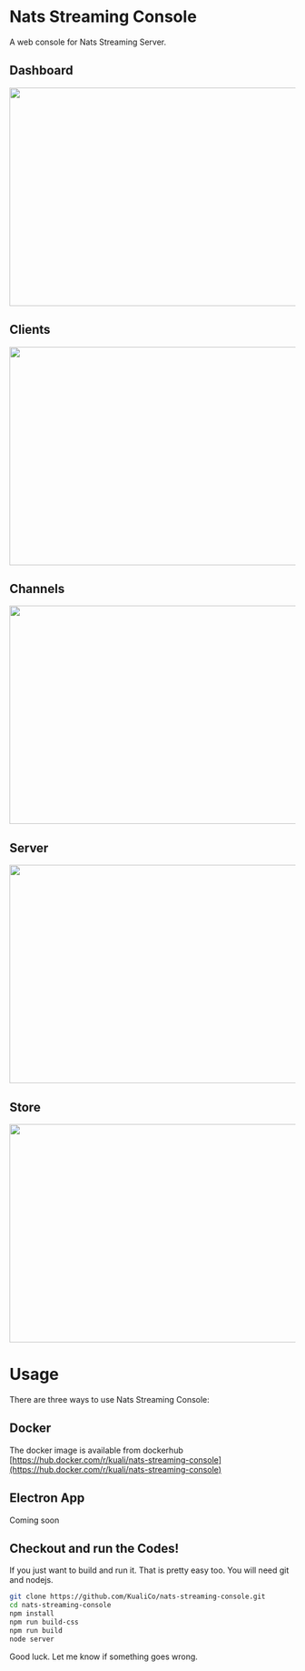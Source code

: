 # Nats Streaming Console

A web console for Nats Streaming Server.

## Dashboard

<img src="https://s3-us-west-2.amazonaws.com/co.kuali.docs/nsc-ss-home.png" width="512" height="384" />

## Clients

<img src="https://s3-us-west-2.amazonaws.com/co.kuali.docs/nsc-ss-clients.png" width="512" height="384" />

## Channels

<img src="https://s3-us-west-2.amazonaws.com/co.kuali.docs/nsc-ss-channels.png" width="512" height="384" />

## Server

<img src="https://s3-us-west-2.amazonaws.com/co.kuali.docs/nsc-ss-server.png" width="512" height="384" />

## Store

<img src="https://s3-us-west-2.amazonaws.com/co.kuali.docs/nsc-ss-store.png" width="512" height="384" />

# Usage

There are three ways to use Nats Streaming Console:

## Docker
The docker image is available from dockerhub
[https://hub.docker.com/r/kuali/nats-streaming-console](https://hub.docker.com/r/kuali/nats-streaming-console)

## Electron App
Coming soon

## Checkout and run the Codes!
If you just want to build and run it. That is pretty easy too. You will need git and nodejs.
```sh
git clone https://github.com/KualiCo/nats-streaming-console.git
cd nats-streaming-console
npm install
npm run build-css
npm run build
node server
```

Good luck. Let me know if something goes wrong.

